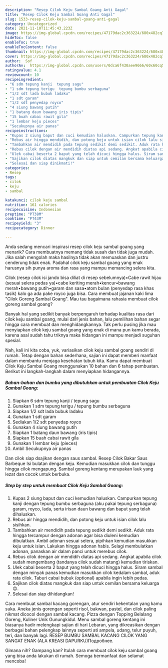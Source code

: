 ```yaml
---
description: "Resep Cilok Keju Sambal Goang Anti Gagal"
title: "Resep Cilok Keju Sambal Goang Anti Gagal"
slug: 1533-resep-cilok-keju-sambal-goang-anti-gagal
category: Uncategorized
date: 2021-11-10T11:45:43.223Z
image: https://img-global.cpcdn.com/recipes/47179dac2c363224/680x482cq70/cilok-keju-sambal-goang-foto-resep-utama.jpg
hideToc: false
enableToc: true
enableTocContent: false
thumbnail: https://img-global.cpcdn.com/recipes/47179dac2c363224/680x482cq70/cilok-keju-sambal-goang-foto-resep-utama.jpg
cover: https://img-global.cpcdn.com/recipes/47179dac2c363224/680x482cq70/cilok-keju-sambal-goang-foto-resep-utama.jpg
author:  Sof
authorAv:  https://img-global.cpcdn.com/users/0dca6f430aee9666/60x60cq50/avatar.jpg
ratingvalue: 4.1
reviewcount: 10
recipeingredient:
- "6 sdm tepung kanji  tepung sagu"
- "1 sdm tepung terigu  tepung bumbu serbaguna"
- "1/2 sdt lada bubuk ladaku"
- "1 sdt garam"
- "1/2 sdt penyedap royco"
- "4 siung bawang putih"
- "1 batang daun bawang iris tipis"
- "15 buah cabai rawit gila"
- "1 lembar keju pieces"
- "Secukupnya air panas"
recipeinstructions:
- "Kupas 2 siung baput dan cuci kemudian haluskan. Campurkan tepung kanji dengan tepung bumbu serbaguna (aku pakai tepung serbaguna) garam, royco, lada, serta irisan daun bawang dan baput yang telah dihaluskan."
- "Rebus air hingga mendidih, dan potong keju untuk isian cilok lalu sisihkan."
- "Tambahkan air mendidih pada tepung sedikit demi sedikit. Aduk rata hingga tercampur dengan adonan agar bisa diuleni kemudian dibulatkan. Ambil adonan sesuai selera, pipihkan kemudian masukkan keju untuk isian. Lakukan hingga adonan habis. Selagi membulatkan adonan, panaskan air dalam panci untuk merebus cilok."
- "Rebus cilok dengan air mendidih diatas api sedang. Angkat apabila cilok sudah mengembang (tandanya cilok sudah matang) kemudian tiriskan."
- "Ulek cabai beserta 2 baput yang telah dicuci hingga halus. Siram sambal dengan minyak panas kemudian masukkan cilok kedalam sambal, aduk rata cilok. Taburi cabai bubuk (optional) apabila ingin lebih pedas."
- "Sajikan cilok diatas mangkuk dan siap untuk cemilan bersama keluarga 😊."
- "Selesai dan siap dinikmati!"
categories:
- Resep
tags:
- cilok
- keju
- sambal

katakunci: cilok keju sambal 
nutrition: 161 calories
recipecuisine: Indonesian
preptime: "PT38M"
cooktime: "PT43M"
recipeyield: "3"
recipecategory: Dinner

---
```



Anda sedang mencari inspirasi resep cilok keju sambal goang yang menarik? Cara membuatnya memang tidak susah dan tidak juga mudah. Jika salah mengolah maka hasilnya tidak akan memuaskan dan justru cenderung tidak enak. Padahal cilok keju sambal goang yang enak harusnya sih punya aroma dan rasa yang mampu memancing selera kita.


Cilok (resep cilok isi jando bisa diliat di resep sebelumnya)•Cabe rawit hijau (sesuai selera pedas ya)•cabe keriting merah•kencur•bawang merah•bawang putih•garam dan sasa•atom bulan (penyedap rasa khas tasik) kalo ga ada pake royco juga bisa. Cara membuat jajanan kaki lima &#34;Cilok Goreng Sambal Goang&#34;. Mau tau bagaimana rahasia membuat cilok goreng sambal goang?

Banyak hal yang sedikit banyak berpengaruh terhadap kualitas rasa dari cilok keju sambal goang, mulai dari jenis bahan, lalu pemilihan bahan segar hingga cara membuat dan menghidangkannya. Tak perlu pusing jika mau menyiapkan cilok keju sambal goang yang enak di mana pun kamu berada, karena asal sudah tahu triknya maka hidangan ini mampu menjadi suguhan spesial.


Nah, kali ini kita coba, yuk, variasikan cilok keju sambal goang sendiri di rumah. Tetap dengan bahan sederhana, sajian ini dapat memberi manfaat dalam membantu menjaga kesehatan tubuh kita. Kamu dapat membuat Cilok Keju Sambal Goang menggunakan 10 bahan dan 6 tahap pembuatan. Berikut ini langkah-langkah dalam menyiapkan hidangannya.

<!--inarticleads1-->

##### Bahan-bahan dan bumbu yang dibutuhkan untuk pembuatan Cilok Keju Sambal Goang:

1. Siapkan 6 sdm tepung kanji / tepung sagu
1. Gunakan 1 sdm tepung terigu / tepung bumbu serbaguna
1. Siapkan 1/2 sdt lada bubuk ladaku
1. Gunakan 1 sdt garam
1. Sediakan 1/2 sdt penyedap royco
1. Gunakan 4 siung bawang putih
1. Siapkan 1 batang daun bawang (iris tipis)
1. Siapkan 15 buah cabai rawit gila
1. Gunakan 1 lembar keju (pieces)
1. Ambil Secukupnya air panas


Dan cilok siap dsajikan dengan saus sambal. Resep Cilok Bakar Saus Barbeque Isi bulatan dengan keju. Kemudian masukkan cilok dan tunggu hingga cilok mengapung. Sambal goreng kentang merupakan lauk yang lezat dan cocok untuk berbuka. 

<!--inarticleads2-->

##### Step by step untuk membuat Cilok Keju Sambal Goang:

1. Kupas 2 siung baput dan cuci kemudian haluskan. Campurkan tepung kanji dengan tepung bumbu serbaguna (aku pakai tepung serbaguna) garam, royco, lada, serta irisan daun bawang dan baput yang telah dihaluskan.
1. Rebus air hingga mendidih, dan potong keju untuk isian cilok lalu sisihkan.
1. Tambahkan air mendidih pada tepung sedikit demi sedikit. Aduk rata hingga tercampur dengan adonan agar bisa diuleni kemudian dibulatkan. Ambil adonan sesuai selera, pipihkan kemudian masukkan keju untuk isian. Lakukan hingga adonan habis. Selagi membulatkan adonan, panaskan air dalam panci untuk merebus cilok.
1. Rebus cilok dengan air mendidih diatas api sedang. Angkat apabila cilok sudah mengembang (tandanya cilok sudah matang) kemudian tiriskan.
1. Ulek cabai beserta 2 baput yang telah dicuci hingga halus. Siram sambal dengan minyak panas kemudian masukkan cilok kedalam sambal, aduk rata cilok. Taburi cabai bubuk (optional) apabila ingin lebih pedas.
1. Sajikan cilok diatas mangkuk dan siap untuk cemilan bersama keluarga 😊.
1. Selesai dan siap dihidangkan!

Cara membuat sambal kacang gorengan, atur sendiri kekentalan yang kamu suka. Aneka jenis gorengan seperti risol, bakwan, pastel, dan cilok paling nikmat dicocol dengan sambal kacang. Pizza dengan Topping Belalang Goreng, Kuliner Unik Gunungkidul. Menu sambal goreng kentang ini biasanya hadir melengkapi sajian di hari Lebaran, yang dikreasikan dengan berbagai bahan pelengkap lainnya seperti ati ampela, udang, telur puyuh, teri, dan banyak lagi. RESEP BUMBU SAMBAL KACANG CILOK YANG SANGAT ENAK (ALA KREASI DAPURKU)Подробнее. 

Gimana nih? Gampang kan? Itulah cara membuat cilok keju sambal goang yang bisa anda lakukan di rumah. Semoga bermanfaat dan selamat mencoba!

